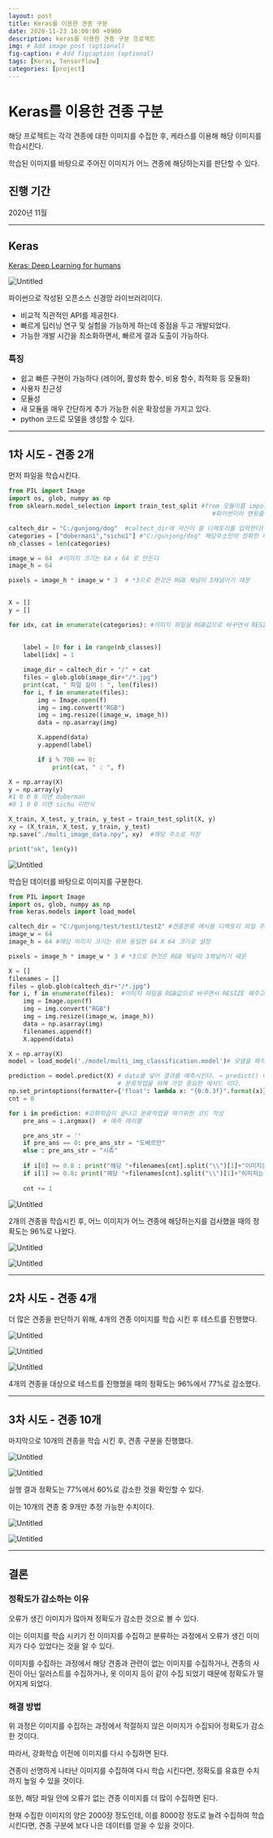 ```yaml
---
layout: post
title: Keras를 이용한 견종 구분
date: 2020-11-23 16:00:00 +0900
description: keras를 이용한 견종 구분 프로젝트
img: # Add image post (optional)
fig-caption: # Add figcaption (optional)
tags: [Keras, Tensorflow]
categories: [project]
---
```

# Keras를 이용한 견종 구분

해당 프로젝트는 각각 견종에 대한 이미지를 수집한 후, 케라스를 이용해 해당 이미지를 학습시킨다.

학습된 이미지를 바탕으로 주어진 이미지가 어느 견종에 해당하는지를 판단할 수 있다.

## 진행 기간
2020년 11월

---

## Keras

[Keras: Deep Learning for humans](https://keras.io/)

![Untitled](/assets/img/posts/project/keras/Untitled.png)

파이썬으로 작성된 오픈소스 신경망 라이브러리이다.

- 비교적 직관적인 API를 제공한다.
- 빠르게 딥러닝 연구 및 실험을 가능하게 하는데 중점을 두고 개발되었다.
- 가능한 개발 시간을 최소화하면서, 빠르게 결과 도출이 가능하다.

### 특징

- 쉽고 빠른 구현이 가능하다 (레이어, 활성화 함수, 비용 함수, 최적화 등 모듈화)
- 사용자 친근성
- 모듈성
- 새 모듈을 매우 간단하게 추가 가능한 쉬운 확장성을 가지고 있다.
- python 코드로 모델을 생성할 수 있다.

---

## 1차 시도 - 견종 2개

먼저 파일을 학습시킨다.

```python
from PIL import Image                      
import os, glob, numpy as np
from sklearn.model_selection import train_test_split #from 모듈이름 import 함수이름을 만들어 작성시작한다.
                                                        #파이썬이라 맨윗줄에 함수를 넣어 작성해야됨

caltech_dir = "C:/gunjong/dog"  #caltect_dir에 자신이 쓸 디렉토리를 입력한다(정확한 주소입력)
categories = ["doberman1","sichu1"] #"C:/gunjong/dog" 해당주소안의 정확한 파일이름 작성
nb_classes = len(categories)

image_w = 64  #이미지 크기는 64 x 64 로 만든다
image_h = 64

pixels = image_h * image_w * 3  # *3으로 한것은 RGB 채널이 3채널이기 때문
                                                                        

X = []
y = []

for idx, cat in enumerate(categories): #이미지 파일을 RGB값으로 바꾸면서 RESIZE 해주고 그 값을 numpy 파일로 저장해주는 코딩
    
    
    label = [0 for i in range(nb_classes)]
    label[idx] = 1

    image_dir = caltech_dir + "/" + cat
    files = glob.glob(image_dir+"/*.jpg")
    print(cat, " 파일 길이 : ", len(files))
    for i, f in enumerate(files):
        img = Image.open(f)
        img = img.convert("RGB")
        img = img.resize((image_w, image_h))
        data = np.asarray(img)

        X.append(data)
        y.append(label)

        if i % 700 == 0:
            print(cat, " : ", f)

X = np.array(X)
y = np.array(y)
#1 0 0 0 이면 doberman
#0 1 0 0 이면 sichu 이런식

X_train, X_test, y_train, y_test = train_test_split(X, y)
xy = (X_train, X_test, y_train, y_test)
np.save("./multi_image_data.npy", xy)  #해당 주소로 저장

print("ok", len(y))
```

![Untitled](/assets/img/posts/project/keras/Untitled%201.png)

학습된 데이터를 바탕으로 이미지를 구분한다.

```python
from PIL import Image
import os, glob, numpy as np
from keras.models import load_model

caltech_dir = "C:/gunjong/test/test1/test2" #견종분류 예시용 디렉토리 파일 주소
image_w = 64
image_h = 64 #해당 이미지 크기는 위와 동일한 64 X 64 크기로 설정

pixels = image_h * image_w * 3 # *3으로 한것은 RGB 채널이 3채널이기 때문

X = []
filenames = []
files = glob.glob(caltech_dir+"/*.jpg")
for i, f in enumerate(files):  #이미지 파일을 RGB값으로 바꾸면서 RESIZE 해주고 그 값을 numpy 파일로 저장해주는 코드
    img = Image.open(f)
    img = img.convert("RGB")
    img = img.resize((image_w, image_h))
    data = np.asarray(img)
    filenames.append(f)
    X.append(data) 

X = np.array(X)
model = load_model('./model/multi_img_classification.model')# 모델을 패치하고 난 NUMPY값 출력

prediction = model.predict(X) # data를 넣어 결과를 예측시킨다. → predict() 메서드 
                              # 분류작업을 위해 가장 중요한 메서드 이다.
np.set_printoptions(formatter={'float': lambda x: "{0:0.3f}".format(x)})
cnt = 0

for i in prediction: #강화학습이 끝나고 분류작업을 하기위한 코드 작성
    pre_ans = i.argmax()  # 예측 레이블

    pre_ans_str = ''
    if pre_ans == 0: pre_ans_str = "도베르만"
    else : pre_ans_str = "시츄"
        
    if i[0] >= 0.8 : print("해당 "+filenames[cnt].split("\\")[1]+"이미지는 "+pre_ans_str+"로 추정됩니다.")
    if i[1] >= 0.8: print("해당 "+filenames[cnt].split("\\")[1]+"이미지는 "+pre_ans_str+"으로 추정됩니다.")
                            
    cnt += 1
```

![Untitled](/assets/img/posts/project/keras/Untitled%202.png)

2개의 견종을 학습시킨 후, 어느 이미지가 어느 견종에 해당하는지를 검사했을 때의 정확도는 96%로 나왔다.

![Untitled](/assets/img/posts/project/keras/Untitled%203.png)

![Untitled](/assets/img/posts/project/keras/Untitled%204.png)

---

## 2차 시도 - 견종 4개

더 많은 견종을 판단하기 위해, 4개의 견종 이미지를 학습 시킨 후 테스트를 진행했다.

![Untitled](/assets/img/posts/project/keras/Untitled%205.png)

![Untitled](/assets/img/posts/project/keras/Untitled%206.png)

![Untitled](/assets/img/posts/project/keras/Untitled%207.png)

4개의 견종을 대상으로 테스트를 진행했을 때의 정확도는 96%에서 77%로 감소했다.

---

## 3차 시도 - 견종 10개

마지막으로 10개의 견종을 학습 시킨 후, 견종 구분을 진행했다.

![Untitled](/assets/img/posts/project/keras/Untitled%208.png)

![Untitled](/assets/img/posts/project/keras/Untitled%209.png)

실행 결과 정확도는 77%에서 60%로 감소한 것을 확인할 수 있다.

이는 10개의 견종 중 9개만 추정 가능한 수치이다.

![Untitled](/assets/img/posts/project/keras/Untitled%2010.png)

![Untitled](/assets/img/posts/project/keras/Untitled%2011.png)

---

## 결론

### 정확도가 감소하는 이유

오류가 생긴 이미지가 많아져 정확도가 감소한 것으로 볼 수 있다.

이는 이미지를 학습 시키기 전 이미지를 수집하고 분류하는 과정에서 오류가 생긴 이미지가 다수 있었다는 것을 알 수 있다.

이미지를 수집하는 과정에서 해당 견종과 관련이 없는 이미지를 수집하거나, 견종의 사진이 아닌 일러스트를 수집하거나, 옷 이미지 등이 같이 수집 되었기 때문에 정확도가 떨어지게 되었다.

### 해결 방법

위 과정은 이미지를 수집하는 과정에서 적절하지 않은 이미지가 수집되어 정확도가 감소한 것이다.

따라서, 강화학습 이전에 이미지를 다시 수집하면 된다.

견종이 선명하게 나타난 이미지를 수집하여 다시 학습 시킨다면, 정확도를 유효한 수치까지 높일 수 있을 것이다.

또한, 해당 파일 안에 오류가 없는 견종 이미지를 더 많이 수집하면 된다.

현재 수집한 이미지의 양은 2000장 정도인데, 이를 8000장 정도로 늘려 수집하여 학습 시킨다면, 견종 구분에 보다 나은 데이터를 얻을 수 있을 것이다.
